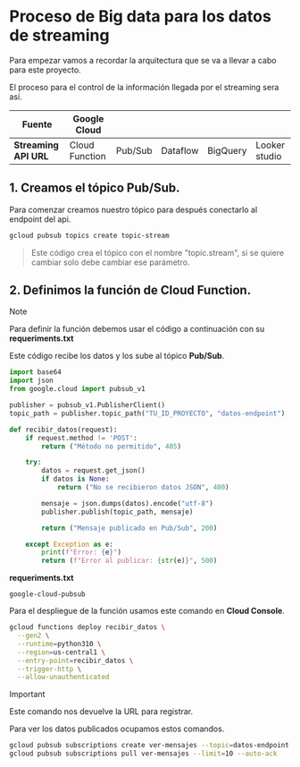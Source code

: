 
# Proceso de **Big data** para los datos de streaming

Para empezar vamos a recordar la arquitectura que se va a llevar a cabo para este proyecto.

El proceso para el control de la información llegada por el streaming sera así.

| Fuente | Google Cloud | | | | |
|-----------------------|----------------|---------|----------|----------|---------------|
|  **Streaming API URL**  | Cloud Function | Pub/Sub | Dataflow | BigQuery | Looker studio |

## 1. Creamos el tópico **Pub/Sub**.

Para comenzar creamos nuestro tópico para después conectarlo al endpoint del api.

```bash
gcloud pubsub topics create topic-stream
```

> Este código crea el tópico con el nombre "topic.stream", si se quiere cambiar solo debe cambiar ese parámetro.

## 2. Definimos la función de **Cloud Function**. 
> [!NOTE]
> Para definir la función debemos usar el código a continuación con su **requeriments.txt**

Este código recibe los datos y los sube al tópico **Pub/Sub**.

```python
import base64
import json
from google.cloud import pubsub_v1

publisher = pubsub_v1.PublisherClient()
topic_path = publisher.topic_path("TU_ID_PROYECTO", "datos-endpoint")

def recibir_datos(request):
    if request.method != 'POST':
        return ("Método no permitido", 405)

    try:
        datos = request.get_json()
        if datos is None:
            return ("No se recibieron datos JSON", 400)

        mensaje = json.dumps(datos).encode("utf-8")
        publisher.publish(topic_path, mensaje)

        return ("Mensaje publicado en Pub/Sub", 200)

    except Exception as e:
        print(f"Error: {e}")
        return (f"Error al publicar: {str(e)}", 500)
```
**requeriments.txt**
```requeriments
google-cloud-pubsub
```
Para el despliegue de la función usamos este comando en **Cloud Console**.
```bash
gcloud functions deploy recibir_datos \
  --gen2 \
  --runtime=python310 \
  --region=us-central1 \
  --entry-point=recibir_datos \
  --trigger-http \
  --allow-unauthenticated
```

> [!IMPORTANT]
> Este comando nos devuelve la URL para registrar.

Para ver los datos publicados ocupamos estos comandos.
```bash
gcloud pubsub subscriptions create ver-mensajes --topic=datos-endpoint
gcloud pubsub subscriptions pull ver-mensajes --limit=10 --auto-ack
```
